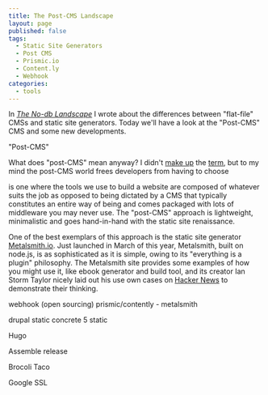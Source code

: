 ```yaml
---
title: The Post-CMS Landscape
layout: page
published: false
tags:
  - Static Site Generators
  - Post CMS
  - Prismic.io
  - Content.ly
  - Webhook
categories:
  - tools
---
```

In [_The No-db Landscape_](/tools/the-no-db-landscape/) I wrote about the differences between "flat-file" CMSs and static site generators. Today we'll have a look at the "Post-CMS" CMS and some new developments. 

"Post-CMS" 


What does "post-CMS" mean anyway? I didn't [make up](http://developmentseed.org/blog/2012/07/27/build-cms-free-websites/) the [term](http://ben.balter.com/2012/10/01/welcome-to-the-post-cms-world/), but to my mind the post-CMS world frees developers from having to choose 

is one where the tools we use to build a website are composed of whatever suits the job as opposed to being dictated by a CMS that typically constitutes an entire way of being and comes packaged with lots of middleware you may never use. The "post-CMS" approach is lightweight, minimalistic and goes hand-in-hand with the static site renaissance.


One of the best exemplars of this approach is the static site generator [Metalsmith.io](http://www.metalsmith.io/). Just launched in March of this year, Metalsmith, built on node.js, is as sophisticated as it is simple, owing to its "everything is a plugin" philosophy. The Metalsmith site provides some examples of how you might use it, like ebook generator and build tool, and its creator Ian Storm Taylor nicely laid out his use own cases on [Hacker News](https://news.ycombinator.com/item?id=7363734) to demonstrate their thinking.






webhook (open sourcing)
prismic/contently - metalsmith

drupal static
concrete 5 static

Hugo

Assemble release

Brocoli Taco

Google SSL
